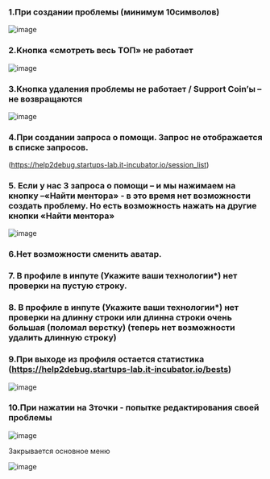 ### 1.При создании проблемы (минимум 10символов)
 
![image](https://github.com/xaosland/tests/assets/91580622/78180e16-8ec8-41b9-8a59-d0df5f619573)

### 2.Кнопка «смотреть весь ТОП» не работает
 
![image](https://github.com/xaosland/tests/assets/91580622/efe08f1e-18e6-4953-aed1-0cb1a4362bb5)


### 3.Кнопка удаления проблемы не работает / Support Coin’ы – не возвращаются
 ![image](https://github.com/xaosland/tests/assets/91580622/eee1244e-f480-4031-9d80-767442bce330)


### 4.При создании запроса о помощи. Запрос не отображается в списке запросов.
(https://help2debug.startups-lab.it-incubator.io/session_list)

### 5. Если у нас 3 запроса о помощи – и мы нажимаем на кнопку –«Найти ментора» - в это время нет возможности создать проблему. Но есть возможность нажать на другие кнопки «Найти ментора»
 ![image](https://github.com/xaosland/tests/assets/91580622/55d659f6-b05b-4a44-8de8-5e2bdbb0cbea)



### 6.Нет возможности сменить аватар.
### 7. В профиле в инпуте (Укажите ваши технологии*) нет проверки на пустую строку.
### 8. В профиле в инпуте (Укажите ваши технологии*) нет проверки на длинну строки или длинна строки очень большая (поломал верстку) (теперь нет возможности удалить длинную строку) 
### 9.При выходе из профиля остается статистика (https://help2debug.startups-lab.it-incubator.io/bests)
 ![image](https://github.com/xaosland/tests/assets/91580622/024270b2-8a4f-4a96-92de-fda6759a52da)


### 10.При нажатии на 3точки - попытке редактирования своей проблемы 
 ![image](https://github.com/xaosland/tests/assets/91580622/e896e070-a4a0-48f4-aa5b-7770563f141a)

Закрывается основное меню
 
![image](https://github.com/xaosland/tests/assets/91580622/76c5699d-e6e8-416a-84e1-2f49e2808cbe)


